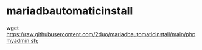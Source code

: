 # mariadbautomaticinstall
wget https://raw.githubusercontent.com/2duo/mariadbautomaticinstall/main/phpmyadmin.sh;

